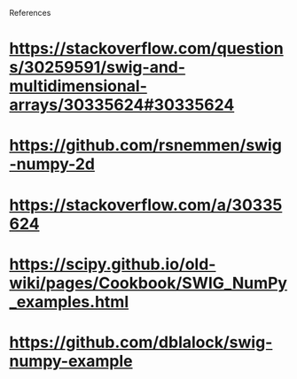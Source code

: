 References
# https://stackoverflow.com/questions/30259591/swig-and-multidimensional-arrays/30335624#30335624
# https://github.com/rsnemmen/swig-numpy-2d
# https://stackoverflow.com/a/30335624
# https://scipy.github.io/old-wiki/pages/Cookbook/SWIG_NumPy_examples.html
# https://github.com/dblalock/swig-numpy-example
